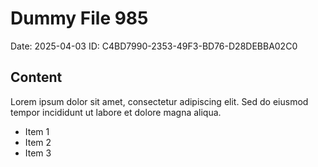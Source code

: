 # Dummy File 985

Date: 2025-04-03
ID: C4BD7990-2353-49F3-BD76-D28DEBBA02C0

## Content

Lorem ipsum dolor sit amet, consectetur adipiscing elit.
Sed do eiusmod tempor incididunt ut labore et dolore magna aliqua.

* Item 1
* Item 2
* Item 3
